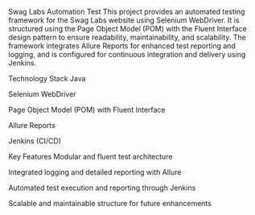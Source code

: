 Swag Labs Automation Test
This project provides an automated testing framework for the Swag Labs website using Selenium WebDriver. It is structured using the Page Object Model (POM) with the Fluent Interface design pattern to ensure readability, maintainability, and scalability. The framework integrates Allure Reports for enhanced test reporting and logging, and is configured for continuous integration and delivery using Jenkins.

Technology Stack
Java

Selenium WebDriver

Page Object Model (POM) with Fluent Interface

Allure Reports

Jenkins (CI/CD)

Key Features
Modular and fluent test architecture

Integrated logging and detailed reporting with Allure

Automated test execution and reporting through Jenkins

Scalable and maintainable structure for future enhancements

